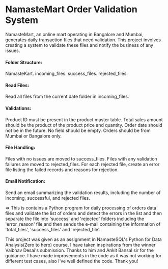 # NamasteMart Order Validation System
NamasteMart, an online mart operating in Bangalore and Mumbai, generates daily transaction files that need validation. This project involves creating a system to validate these files and notify the business of any issues.

#### Folder Structure:
NamasteKart.
incoming_files.
success_files.
rejected_files.

#### Read Files: 
Read all files from the current date folder in incoming_files.

#### Validations:
Product ID must be present in the product master table.
Total sales amount should be the product of the product price and quantity.
Order date should not be in the future.
No field should be empty.
Orders should be from Mumbai or Bangalore only.

#### File Handling:
Files with no issues are moved to success_files.
Files with any validation failures are moved to rejected_files.
For each rejected file, create an error file listing the failed records and reasons for rejection.

#### Email Notification:
Send an email summarizing the validation results, including the number of incoming, successful, and rejected files.

=> This is contains a Python program for daily processing of orders data files and validate the list of orders and detect the errors in the list and then separate the file into 'success' and 'rejected' folders including the 'error_reason' file and then sends the e-mail containing the information of 'total_files', 'success_files' and 'rejected_file'.

This project was given as an assignment in NamasteSQL's Python for Data Analysis(Zero to hero) course.
I have taken inspirations from the winner Vaibhav Desai's submission. Thanks to him and Ankit Bansal sir for the guidance.
I have made improvements in the code as it was not working for different test cases, also I've well defined the code.
Thank you!
